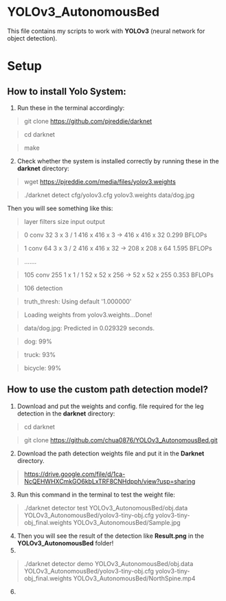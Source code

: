 # YOLOv3_AutonomousBed

This file contains my scripts to work with **YOLOv3** (neural network for object detection).

# Setup

## How to install Yolo System:
1. Run these in the terminal accordingly:

>git clone https://github.com/pjreddie/darknet

>cd darknet

>make
2. Check whether the system is installed correctly by running these in the **darknet** directory:
>wget https://pjreddie.com/media/files/yolov3.weights

>./darknet detect cfg/yolov3.cfg yolov3.weights data/dog.jpg

Then you will see something like this: 
>layer     filters    size              input                output

> 0 conv     32  3 x 3 / 1   416 x 416 x   3   ->   416 x 416 x  32  0.299 BFLOPs

> 1 conv     64  3 x 3 / 2   416 x 416 x  32   ->   208 x 208 x  64  1.595 BFLOPs

> .......

> 105 conv    255  1 x 1 / 1    52 x  52 x 256   ->    52 x  52 x 255  0.353 BFLOPs

> 106 detection

> truth_thresh: Using default '1.000000'

> Loading weights from yolov3.weights...Done!

> data/dog.jpg: Predicted in 0.029329 seconds.

> dog: 99%

> truck: 93%

> bicycle: 99%

## How to use the custom path detection model?
1. Download and put the weights and config. file required for the leg detection in the **darknet** directory:
> cd darknet

> git clone https://github.com/chua0876/YOLOv3_AutonomousBed.git
2. Download the path detection weights file and put it in the **Darknet** directory.
> https://drive.google.com/file/d/1ca-NcQEHWHXCmkGO6kbLxTRF8CNHdpph/view?usp=sharing
3. Run this command in the terminal to test the weight file:
> ./darknet detector test YOLOv3_AutonomousBed/obj.data YOLOv3_AutonomousBed/yolov3-tiny-obj.cfg yolov3-tiny-obj_final.weights YOLOv3_AutonomousBed/Sample.jpg
4. Then you will see the result of the detection like **Result.png** in the **YOLOv3_AutonomousBed** folder!
5. 
> ./darknet detector demo YOLOv3_AutonomousBed/obj.data YOLOv3_AutonomousBed/yolov3-tiny-obj.cfg yolov3-tiny-obj_final.weights YOLOv3_AutonomousBed/NorthSpine.mp4
6. 
